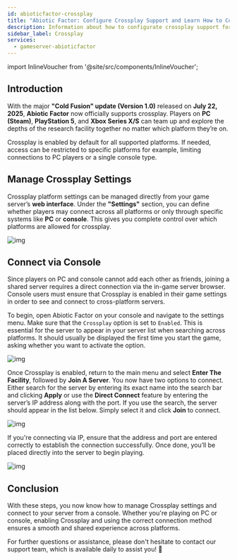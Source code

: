 ```yaml
---
id: abioticfactor-crossplay
title: "Abiotic Factor: Configure Crossplay Support and Learn How to Connect via Console"
description: Information about how to configurate crossplay support for an Abiotic Factor game server from ZAP-Hosting 
sidebar_label: Crossplay
services:
  - gameserver-abioticfactor
---
```


import InlineVoucher from '@site/src/components/InlineVoucher';

## Introduction

With the major **"Cold Fusion" update (Version 1.0)** released on **July 22, 2025**, **Abiotic Factor** now officially supports crossplay. Players on **PC (Steam)**, **PlayStation 5**, and **Xbox Series X/S** can team up and explore the depths of the research facility together no matter which platform they’re on.

Crossplay is enabled by default for all supported platforms. If needed, access can be restricted to specific platforms for example, limiting connections to PC players or a single console type. 

<InlineVoucher />



## Manage Crossplay Settings

Crossplay platform settings can be managed directly from your game server’s **web interface**. Under the **"Settings"** section, you can define whether players may connect across all platforms or only through specific systems like **PC** or **console**. This gives you complete control over which platforms are allowed for crossplay.



![img](https://screensaver01.zap-hosting.com/index.php/s/GbP69ZKBnsQC3J4/preview)



## Connect via Console

Since players on PC and console cannot add each other as friends, joining a shared server requires a direct connection via the in-game server browser. Console users must ensure that Crossplay is enabled in their game settings in order to see and connect to cross-platform servers.

To begin, open Abiotic Factor on your console and navigate to the settings menu. Make sure that the `Crossplay` option is set to `Enabled`. This is essential for the server to appear in your server list when searching across platforms. It should usually be displayed the first time you start the game, asking whether you want to activate the option.

![img](https://screensaver01.zap-hosting.com/index.php/s/WBZ9bntNTRZ5SRg/preview)

Once Crossplay is enabled, return to the main menu and select **Enter The Facility**, followed by **Join A Server**. You now have two options to connect. Either search for the server by entering its exact name into the search bar and clicking **Apply** or use the **Direct Connect** feature by entering the server’s IP address along with the port. If you use the search, the server should appear in the list below. Simply select it and click **Join** to connect. 

![img](https://screensaver01.zap-hosting.com/index.php/s/GDwMiQbxak3bqgd/preview)

If you're connecting via IP, ensure that the address and port are entered correctly to establish the connection successfully. Once done, you’ll be placed directly into the server to begin playing.

![img](https://screensaver01.zap-hosting.com/index.php/s/GEn69G86bEe65zA/preview)





## Conclusion

With these steps, you now know how to manage Crossplay settings and connect to your server from a console. Whether you're playing on PC or console, enabling Crossplay and using the correct connection method ensures a smooth and shared experience across platforms. 

For further questions or assistance, please don't hesitate to contact our support team, which is available daily to assist you! 🙂




<InlineVoucher />
